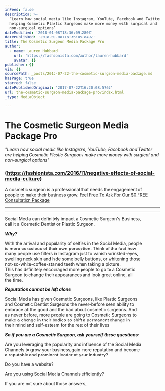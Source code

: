```yaml
---
inFeed: false
description: >-
  “Learn how social media like Instagram, YouTube, Facebook and Twitter are
  helping Cosmetic Plastic Surgeons make more money with surgical and
  non-surgical options”
dateModified: '2018-01-08T18:36:09.280Z'
datePublished: '2018-01-08T18:36:09.849Z'
title: The Cosmetic Surgeon Media Package Pro
author:
  - name: Lauren Hubbard
    url: 'https://fashionista.com/author/lauren-hubbard'
    avatar: {}
publisher: {}
via: {}
sourcePath: _posts/2017-07-22-the-cosmetic-surgeon-media-package.md
hasPage: true
starred: false
datePublishedOriginal: '2017-07-22T16:20:08.576Z'
url: the-cosmetic-surgeon-media-package-pro/index.html
_type: MediaObject

---
```

# **The Cosmetic Surgeon Media Package Pro**

_"Learn how social media like Instagram, YouTube, Facebook and Twitter are helping Cosmetic Plastic Surgeons make more money with surgical and non-surgical options"_

### (https://fashionista.com/2016/11/negative-effects-of-social-media-culture)

A cosmetic surgeon is a professional that needs the engagement of   
people to make their business grow.
[Feel Free To Ask For Our $0 FREE Consultation Package][0]

---

---

Social Media can definitely impact a Cosmetic Surgeon's Business,   
call it a Cosmetic Dentist or Plastic Surgeon.

_**Why?**_

With the arrival and popularity of selfies in the Social Media, people  
is more conscious of their own perception. Think of the fact how   
many people use filters in Instagram just to vanish wrinkled-eyes,  
swelling neck skin and hide some belly buttons, or whitening those  
not-so-white-coffee-stained teeth when taking a picture.  
This has definitely encouraged more people to go to a Cosmetic   
Surgeon to change their appearances and look great online, all  
the time.

_**Reputation cannot be left alone**_

Social Media has given Cosmetic Surgeons, like Plastic Surgeons   
and Cosmetic Dentist Surgeons the never-before seen ability to   
embrace all the good and the bad about cosmetic surgeons. And  
as never before, more people are going to Cosmetic Surgeons to   
make a change in their bodies so shift a permanent change in   
their mind and self-esteem for the rest of their lives.

_**So if you are a Cosmetic Surgeon, ask yourself these questions:**_

Are you leveraging the popularity and influence of the Social Media   
Channels to grow your business,gain more reputation and become   
a reputable and prominent leader at your industry?

Do you have a website?

Are you using Social Media Channels efficiently?

If you are not sure about those answers,

[0]: http://socialmediaclientspro.com/